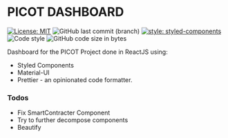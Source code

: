 # PICOT DASHBOARD

[![License: MIT](https://img.shields.io/badge/License-MIT-yellow.svg)](https://opensource.org/licenses/MIT)
![GitHub last commit (branch)](https://img.shields.io/github/last-commit/m-aditya/PicotDashboard/master.svg)
[![style: styled-components](https://img.shields.io/badge/style-%F0%9F%92%85%20styled--components-orange.svg?colorB=daa357&colorA=db748e)](https://github.com/styled-components/styled-components)
![Code style](https://img.shields.io/badge/code_style-prettier-ff69b4.svg)
![GitHub code size in bytes](https://img.shields.io/github/languages/code-size/m-aditya/PicotDashboard.svg)

Dashboard for the PICOT Project done in ReactJS using:

- Styled Components
- Material-UI
- Prettier - an opinionated code formatter.

### Todos

- Fix SmartContracter Component
- Try to further decompose components
- Beautify
